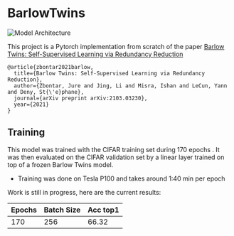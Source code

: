 # BarlowTwins
![Model Architecture](https://user-images.githubusercontent.com/14848164/120419539-b0fab900-c330-11eb-8536-126ce6ce7b85.png)

This project is a Pytorch implementation from scratch of the paper [Barlow Twins: Self-Supervised Learning via Redundancy Reduction](https://arxiv.org/pdf/2103.03230.pdf)

```
@article{zbontar2021barlow,
  title={Barlow Twins: Self-Supervised Learning via Redundancy Reduction},
  author={Zbontar, Jure and Jing, Li and Misra, Ishan and LeCun, Yann and Deny, St{\'e}phane},
  journal={arXiv preprint arXiv:2103.03230},
  year={2021}
}
```
## Training

This model was trained with the CIFAR training set during 170 epochs . It was then evaluated on the CIFAR validation set by a linear layer trained on top of a frozen Barlow Twins model.

* Training was done on Tesla P100 and takes around 1:40 min per epoch

Work is still in progress, here are the current results:

Epochs | Batch Size | Acc top1 |
--- | --- | --- |
170 | 256 | 66.32 | 
